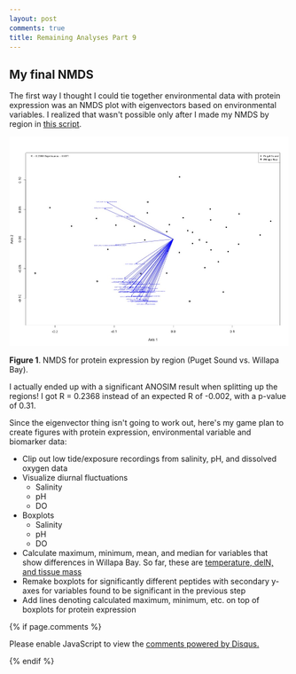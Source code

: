 ```yaml
---
layout: post
comments: true
title: Remaining Analyses Part 9
---
```


## My final NMDS

The first way I thought I could tie together environmental data with protein expression was an NMDS plot with eigenvectors based on environmental variables. I realized that wasn't possible only after I made my NMDS by region in [this script](https://github.com/RobertsLab/project-oyster-oa/blob/master/analyses/DNR_SRM_20170902/2017-10-10-Troubleshooting/2017-11-05-Integrated-Dataset/2017-11-05-NMDS-ANOSIM-for-Cluster-Analysis.R).

![NMDS](https://raw.githubusercontent.com/RobertsLab/project-oyster-oa/master/analyses/DNR_SRM_20170902/2017-10-10-Troubleshooting/2017-11-05-Integrated-Dataset/2017-11-28-NMDS-Analysis-Averaged-by-Region.jpeg)

**Figure 1**. NMDS for protein expression by region (Puget Sound vs. Willapa Bay).

I actually ended up with a significant ANOSIM result when splitting up the regions! I got R = 0.2368 instead of an expected R of -0.002, with a p-value of 0.31.

Since the eigenvector thing isn't going to work out, here's my game plan to create figures with protein expression, environmental variable and biomarker data:

- Clip out low tide/exposure recordings from salinity, pH, and dissolved oxygen data
- Visualize diurnal fluctuations
  - Salinity
  - pH
  - DO
- Boxplots
  - Salinity
  - pH
  - DO
- Calculate maximum, minimum, mean, and median for variables that show differences in Willapa Bay. So far, these are [temperature, delN, and tissue mass](https://yaaminiv.github.io/Remaining-Analyses-Part8/)
- Remake boxplots for significantly different peptides with secondary y-axes for variables found to be significant in the previous step
- Add lines denoting calculated maximum, minimum, etc. on top of boxplots for protein expression

{% if page.comments %}

<div id="disqus_thread"></div>
<script>

/**
*  RECOMMENDED CONFIGURATION VARIABLES: EDIT AND UNCOMMENT THE SECTION BELOW TO INSERT DYNAMIC VALUES FROM YOUR PLATFORM OR CMS.
*  LEARN WHY DEFINING THESE VARIABLES IS IMPORTANT: https://disqus.com/admin/universalcode/#configuration-variables*/
/*
var disqus_config = function () {
this.page.url = PAGE_URL;  // Replace PAGE_URL with your page's canonical URL variable
this.page.identifier = PAGE_IDENTIFIER; // Replace PAGE_IDENTIFIER with your page's unique identifier variable
};
*/
(function() { // DON'T EDIT BELOW THIS LINE
var d = document, s = d.createElement('script');
s.src = 'https://the-responsible-grad-student.disqus.com/embed.js';
s.setAttribute('data-timestamp', +new Date());
(d.head || d.body).appendChild(s);
})();
</script>
<noscript>Please enable JavaScript to view the <a href="https://disqus.com/?ref_noscript">comments powered by Disqus.</a></noscript>

{% endif %}

<script id="dsq-count-scr" src="//the-responsible-grad-student.disqus.com/count.js" async></script>
